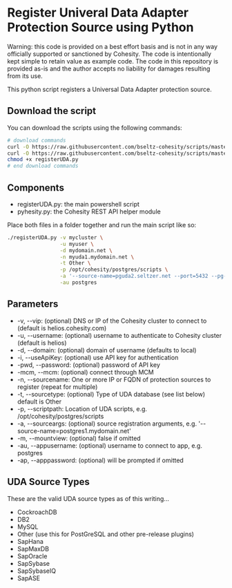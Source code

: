 # Register Univeral Data Adapter Protection Source using Python

Warning: this code is provided on a best effort basis and is not in any way officially supported or sanctioned by Cohesity. The code is intentionally kept simple to retain value as example code. The code in this repository is provided as-is and the author accepts no liability for damages resulting from its use.

This python script registers a Universal Data Adapter protection source.

## Download the script

You can download the scripts using the following commands:

```bash
# download commands
curl -O https://raw.githubusercontent.com/bseltz-cohesity/scripts/master/python/registerUDA/registerUDA.py
curl -O https://raw.githubusercontent.com/bseltz-cohesity/scripts/master/python/pyhesity.py
chmod +x registerUDA.py
# end download commands
```

## Components

* registerUDA.py: the main powershell script
* pyhesity.py: the Cohesity REST API helper module

Place both files in a folder together and run the main script like so:

```bash
./registerUDA.py -v mycluster \
                 -u myuser \
                 -d mydomain.net \
                 -n myuda1.mydomain.net \
                 -t Other \
                 -p /opt/cohesity/postgres/scripts \
                 -a '--source-name=pguda2.seltzer.net --port=5432 --pg-bin=/usr/pgsql-10/bin' \
                 -au postgres
```

## Parameters

* -v, --vip: (optional) DNS or IP of the Cohesity cluster to connect to (default is helios.cohesity.com)
* -u, --username: (optional) username to authenticate to Cohesity cluster (default is helios)
* -d, --domain: (optional) domain of username (defaults to local)
* -i, --useApiKey: (optional) use API key for authentication
* -pwd, --password: (optional) password of API key
* -mcm, --mcm: (optional) connect through MCM
* -n, --sourcename: One or more IP or FQDN of protection sources to register (repeat for multiple)
* -t, --sourcetype: (optional) Type of UDA database (see list below) default is Other
* -p, --scriptpath: Location of UDA scripts, e.g. /opt/cohesity/postgres/scripts
* -a, --sourceargs: (optional) source registration arguments, e.g. '--source-name=postgres1.mydomain.net'
* -m, --mountview: (optional) false if omitted
* -au, --appusername: (optional) username to connect to app, e.g. postgres
* -ap, --apppassword: (optional)  will be prompted if omitted

## UDA Source Types

These are the valid UDA source types as of this writing...

* CockroachDB
* DB2
* MySQL
* Other (use this for PostGreSQL and other pre-release plugins)
* SapHana
* SapMaxDB
* SapOracle
* SapSybase
* SapSybaseIQ
* SapASE
